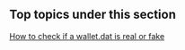 ## Top topics under this section
[How to check if a wallet.dat is real or fake](https://github.com/keyboardprincess/Wallet.dat/blob/1bb0916fc8af0620c47ae400ad69118d4c633bdb/How%20to%20check%20if%20a%20wallet.dat%20is%20real%20or%20fake.md)
